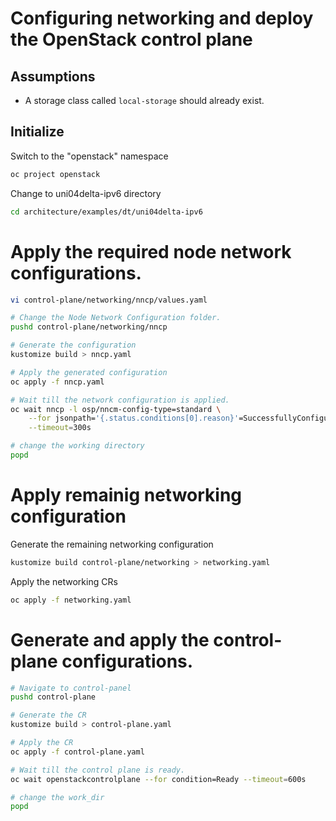 # Configuring networking and deploy the OpenStack control plane

## Assumptions

- A storage class called `local-storage` should already exist.

## Initialize

Switch to the "openstack" namespace

```bash
oc project openstack
```

Change to uni04delta-ipv6 directory

```bash
cd architecture/examples/dt/uni04delta-ipv6
```

# Apply the required node network configurations.
```bash
vi control-plane/networking/nncp/values.yaml
```

```bash
# Change the Node Network Configuration folder.
pushd control-plane/networking/nncp

# Generate the configuration
kustomize build > nncp.yaml

# Apply the generated configuration
oc apply -f nncp.yaml

# Wait till the network configuration is applied.
oc wait nncp -l osp/nncm-config-type=standard \
    --for jsonpath='{.status.conditions[0].reason}'=SuccessfullyConfigured \
    --timeout=300s

# change the working directory
popd
```
# Apply remainig networking configuration

Generate the remaining networking configuration
```bash
kustomize build control-plane/networking > networking.yaml
```
Apply the networking CRs
```bash
oc apply -f networking.yaml
```

# Generate and apply the control-plane configurations.

```bash
# Navigate to control-panel
pushd control-plane

# Generate the CR
kustomize build > control-plane.yaml

# Apply the CR
oc apply -f control-plane.yaml

# Wait till the control plane is ready.
oc wait openstackcontrolplane --for condition=Ready --timeout=600s

# change the work_dir
popd
```
